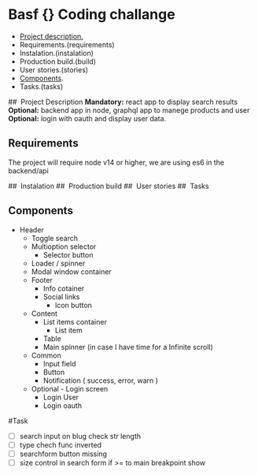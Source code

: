 # Basf {} Coding challange

- [Project description.](project-description)
- Requirements.(requirements)
- Instalation.(instalation)
- Production build.(build)
- User stories.(stories)
- [Components](components).
- Tasks.(tasks)

## <a name="project-description"></a> Project Description
__Mandatory:__ react app to display search results  
__Optional:__ backend app in node, graphql app to manege products and user  
__Optional:__ login with oauth and display user data.
## <a name="requirements"></a> Requirements

The project will require node v14 or higher, we are using es6 in the backend/api

## <a name="instalation"></a> Instalation
## <a name="build"></a> Production build
## <a name="stories"></a> User stories
## <a name="tasks"></a> Tasks
## <a name="components"></a> Components
* Header
    - Toggle search
    - Multioption selector
      - Selector button
    - Loader / spinner
    - Modal window container
  * Footer
    - Info cotainer
    - Social links
      - Icon button
  * Content
    - List items container
      - List item
    - Table 
    - Main spinner (in case I have time for a Infinite scroll)
  * Common
    - Input field
    - Button
    - Notification ( success, error, warn  )
  * Optional - Login screen
    - Login User
    - Login oauth

#Task 

- [ ] search input on blug check str length
- [ ] type chech func inverted
- [ ] searchform button missing
- [ ] size control in search form if >= to main breakpoint show
